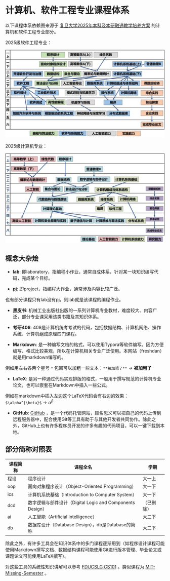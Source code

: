 # 计算机、软件工程专业课程体系

以下课程体系依赖图来源于 [复旦大学2025年本科及本研融通教学培养方案](https://jwc.fudan.edu.cn/5e/53/c39655a745043/page.psp) 的计算机和软件工程专业部分。

2025级软件工程专业：

![25ss](./public/assets/25ss.jpg)

2025级计算机专业：

![25cs](./public/assets/25cs.jpg)

## 概念大杂烩

- **lab**: 即laboratory，指编程小作业，通常自成体系，针对某一块知识编写代码，完成某个目标。

- **pj**: 即project，指编程大作业，通常涉及内容比较广泛。

也有部分课程只有lab没有pj，则lab就是该课程的编程作业。

- **黑皮书**: 机械工业出版社出版的一系列计算机专业教材，难度较大、内容广泛，部分专业课采用该类书籍及其知识体系。

- **考研408**: 408是计算机统考考试的代码，包括数据结构、计算机网络、操作系统、计算机组成原理四门课程。

- **Markdown**: 是一种编写文档的格式，可以使用Typora等软件编写。因为方便编写、格式比较美观，所以在计算机相关专业广泛使用。本网站（freshdan）就是用markdown编写的。

例如用左右各两个星号 `*` 包围可以加粗一些文本：`**被加粗了**`  -> **被加粗了**

- **LaTeX**: 是另一种通过代码实现排版的格式，一般用于撰写规范的计算机专业论文，也可以嵌套在Markdown中插入一些公式。

例如在markdown中插入左边这个LaTeX代码会有右边的效果：`$\alpha^{\beta}$` -> $\alpha^{\beta}$

- **GitHub**: [GitHub](https://github.com/) ，是一个代码托管网站，顾名思义可以把自己的代码上传到远程服务器中，配合使用Git等工具有助于与其他开发者共同协作。除此之外，GitHub上也有许多程序员开发的许多有趣的代码项目，可以一键下载到本地。



## 部分简称对照表

| 课程简称 | 课程全名                                                  | 学期       |
| -------- | --------------------------------------------------------- | ---------- |
| 程设     | 程序设计                                                  | 大一上     |
| oop      | 面向对象程序设计（Object-Oriented Programming）           | 大一下     |
| ics      | 计算机系统基础（Introduction to Computer System）         | 大一下     |
| dcd      | 数字逻辑与部件设计（Digital Logic and Components Design） | （已删除） |
| ai       | 人工智能（Artificial Intelligence）                       | 大二下     |
| db       | 数据库设计（Database Design），db是Database的简称         | 大二下     |



除此之外，有许多工具会在知识体系中的多门课程逐渐用到（如程序设计课程可能使用Markdown撰写文档、数据结构课程可能使用Git进行版本管理、毕业论文或课题论文可能使用LaTeX撰写）。

对这些工具的系统性知识讲解可以参考 [FDUCSLG CS101](https://cs101.fducslg.com/) 。类似课程为 [MIT-Missing-Semester](https://csdiy.wiki/编程入门/MIT-Missing-Semester/) 。